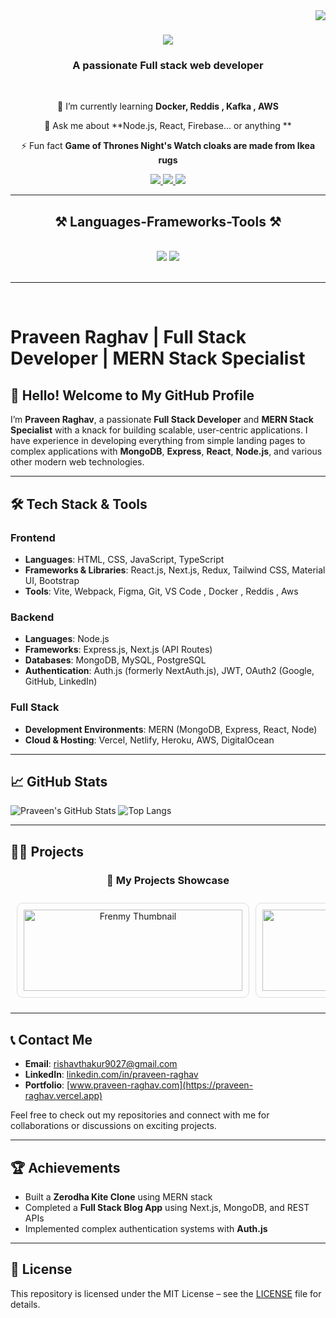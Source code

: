 <img align="right" src="https://visitor-badge.laobi.icu/badge?page_id=Praveen-Raghav97.Praveen-Raghav97" />

<h1 align="center">
    <img src="https://readme-typing-svg.herokuapp.com/?font=Righteous&size=35&center=true&vCenter=true&width=500&height=70&duration=4000&lines=Hi+There!+👋;+I'm+Praveen+Raghav!;" />
</h1>

<h3 align="center">A passionate Full stack web developer </h3>

<br/>

<div align="center">
 
 🌱 I’m currently learning **Docker, Reddis , Kafka , AWS**

💬 Ask me about **Node.js, React, Firebase... or anything **

⚡ Fun fact **Game of Thrones Night's Watch cloaks are made from Ikea rugs**

 </div>
 
<div align="center"> 
  <a href="mailto:rishavthakur9027@gmail.com">
    <img src="https://img.shields.io/badge/Gmail-333333?style=for-the-badge&logo=gmail&logoColor=red" />
  </a>
  <a href="https://linkedin.com/in/praveen-raghav" target="_blank">
    <img src="https://img.shields.io/badge/LinkedIn-0077B5?style=for-the-badge&logo=linkedin&logoColor=white" target="_blank" />
  </a>
  <a href="https://praveen-raghav.vercel.app" target="_blank">
     <img src="https://img.shields.io/badge/Portfolio-FF5722?style=for-the-badge&logo=todoist&logoColor=white" target="_blank" /> <!-- sqlite, safari, google-chrome are other good icon options -->
  </a>
</div>

 <hr/>
 
<h2 align="center">⚒️ Languages-Frameworks-Tools ⚒️</h2>
<br/>
<div align="center">
    <img src="https://skillicons.dev/icons?i=html,css,javascript,react,nextjs,bootstrap,tailwind,git,github,postman,docker" />
 <img src="https://skillicons.dev/icons?i=java,nodejs,typescript,express,firebase,mongodb,prisma,mysql,vercel,netlify,aws" /><br>
</div>

<br/>
<hr/>
<br/>


# Praveen Raghav | Full Stack Developer | MERN Stack Specialist



## 👋 Hello! Welcome to My GitHub Profile

I’m **Praveen Raghav**, a passionate **Full Stack Developer** and **MERN Stack Specialist** with a knack for building scalable, user-centric applications. I have experience in developing everything from simple landing pages to complex applications with **MongoDB**, **Express**, **React**, **Node.js**, and various other modern web technologies.

---

## 🛠️ Tech Stack & Tools

### **Frontend**  
- **Languages**: HTML, CSS, JavaScript, TypeScript  
- **Frameworks & Libraries**: React.js, Next.js, Redux, Tailwind CSS, Material UI, Bootstrap  
- **Tools**: Vite, Webpack, Figma, Git, VS Code  , Docker , Reddis , Aws

### **Backend**  
- **Languages**: Node.js  
- **Frameworks**: Express.js, Next.js (API Routes)  
- **Databases**: MongoDB, MySQL, PostgreSQL  
- **Authentication**: Auth.js (formerly NextAuth.js), JWT, OAuth2 (Google, GitHub, LinkedIn)  

### **Full Stack**  
- **Development Environments**: MERN (MongoDB, Express, React, Node)  
- **Cloud & Hosting**: Vercel, Netlify, Heroku, AWS, DigitalOcean  

---

## 📈 GitHub Stats

![Praveen's GitHub Stats](https://github-readme-stats.vercel.app/api?username=Praveen-Raghav97&show_icons=true&theme=radical)
![Top Langs](https://github-readme-stats.vercel.app/api/top-langs/?username=Praveen-Raghav97&layout=compact&theme=radical)

---

## 🧑‍💻 Projects

<div align="center">

### 🚀 My Projects Showcase
  
<div style="display: flex; gap: 10px; overflow-x: auto; white-space: nowrap; padding: 10px;">

<!-- Frenmy -->
<div style="width: 350px; border: 1px solid #ddd; border-radius: 10px; padding: 10px; text-align: center;">
  <img src="https://res.cloudinary.com/derlbfbjz/image/upload/v1738163156/Screenshot_2025-01-29_203512_yvmwje.png" width="100%" alt="Frenmy Thumbnail"/>
  <h3>Frenmy (A Real-Time Chat Web)</h3>
  <p>A real-time chat app built with the MERN stack, Socket.io, Daisy UI, and Tailwind CSS.</p>
  <a href="https://chat-app-home.vercel.app" target="_blank">
    <img src="https://img.shields.io/badge/Live%20Preview-%2300C853?style=for-the-badge&logo=vercel&logoColor=white" />
  </a>
  <a href="https://github.com/Praveen-Raghav97/chat-app-home" target="_blank">
    <img src="https://img.shields.io/badge/GitHub-Code-%23181717?style=for-the-badge&logo=github&logoColor=white" />
  </a>
</div>

<!-- Cloudex -->
<div style="width: 350px; border: 1px solid #ddd; border-radius: 10px; padding: 10px; text-align: center;">
  <img src="https://res.cloudinary.com/derlbfbjz/image/upload/v1735470243/Screenshot_2024-12-29_153425_va7elo.png" width="100%" alt="Cloudex Thumbnail"/>
  <h3>Cloudex (A Cloud Web Storage)</h3>
  <p>Cloud storage and file management for developers, businesses, and individuals.</p>
  <a href="https://cloudex-home.vercel.app" target="_blank">
    <img src="https://img.shields.io/badge/Live%20Preview-%2300C853?style=for-the-badge&logo=vercel&logoColor=white" />
  </a>
  <a href="https://github.com/Praveen-Raghav97/cloudex-home" target="_blank">
    <img src="https://img.shields.io/badge/GitHub-Code-%23181717?style=for-the-badge&logo=github&logoColor=white" />
  </a>
</div>

<!-- Hunter -->
<div style="width: 350px; border: 1px solid #ddd; border-radius: 10px; padding: 10px; text-align: center;">
  <img src="https://res.cloudinary.com/derlbfbjz/image/upload/v1735633082/hunt-pro1_ahqroq.png" width="100%" alt="Hunter Thumbnail"/>
  <h3>Hunter (A Video Calling Web)</h3>
  <p>A modern video calling application.</p>
  <a href="https://hunter-video-calling.vercel.app" target="_blank">
    <img src="https://img.shields.io/badge/Live%20Preview-%2300C853?style=for-the-badge&logo=vercel&logoColor=white" />
  </a>
  <a href="https://github.com/Praveen-Raghav97/Hunter-Video-Calling" target="_blank">
    <img src="https://img.shields.io/badge/GitHub-Code-%23181717?style=for-the-badge&logo=github&logoColor=white" />
  </a>
</div>

<!-- Flexibble -->
<div style="width: 350px; border: 1px solid #ddd; border-radius: 10px; padding: 10px; text-align: center;">
  <img src="https://res.cloudinary.com/derlbfbjz/image/upload/v1731736932/abrtfcdtr3mfj2ov8kgf.png" width="100%" alt="Flexibble Thumbnail"/>
  <h3>Flexibble (A Project Sharing Platform)</h3>
  <p>A Dribbble-inspired web application featuring real-time post sharing and a sleek design.</p>
  <a href="#" target="_blank">
    <img src="https://img.shields.io/badge/Live%20Preview-%2300C853?style=for-the-badge&logo=vercel&logoColor=white" />
  </a>
  <a href="https://github.com/Praveen-Raghav97/flexibble-app" target="_blank">
    <img src="https://img.shields.io/badge/GitHub-Code-%23181717?style=for-the-badge&logo=github&logoColor=white" />
  </a>
</div>

</div>

</div>









---

## 📞 Contact Me

- **Email**: [rishavthakur9027@gmail.com](rishavthakur9027@gmail.com)
- **LinkedIn**: [linkedin.com/in/praveen-raghav](https://www.linkedin.com/in/praveen-raghav)
- **Portfolio**: [www.praveen-raghav.com](https://praveen-raghav.vercel.app)

Feel free to check out my repositories and connect with me for collaborations or discussions on exciting projects.

---

## 🏆 Achievements

- Built a **Zerodha Kite Clone** using MERN stack
- Completed a **Full Stack Blog App** using Next.js, MongoDB, and REST APIs
- Implemented complex authentication systems with **Auth.js**

---

## 📝 License

This repository is licensed under the MIT License – see the [LICENSE](LICENSE) file for details.
